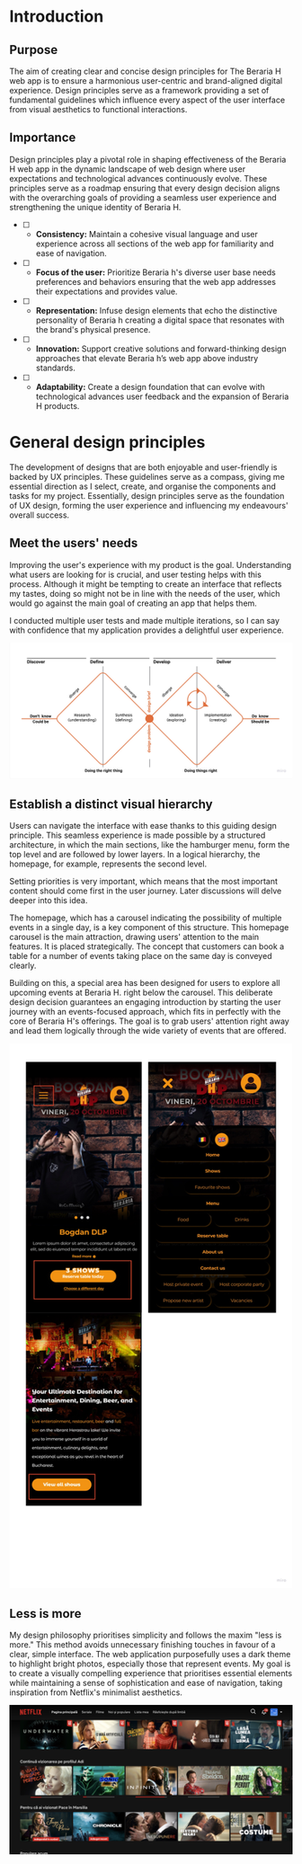 # Introduction

## Purpose
The aim of creating clear and concise design principles for The Beraria H web app is to ensure a harmonious user-centric and brand-aligned digital experience. Design principles serve as a framework providing a set of fundamental guidelines which influence every aspect of the user interface from visual aesthetics to functional interactions.

## Importance
Design principles play a pivotal role in shaping effectiveness of the Beraria H web app in the dynamic landscape of web design where user expectations and technological advances continuously evolve. These principles serve as a roadmap ensuring that every design decision aligns with the overarching goals of providing a seamless user experience and strengthening the unique identity of Beraria H. 

- [ ] - **Consistency:** Maintain a cohesive visual language and user experience across all sections of the web app for familiarity and ease of navigation. 
- [ ] - **Focus of the user:** Prioritize Beraria h's diverse user base needs preferences and behaviors ensuring that the web app addresses their expectations and provides value.
- [ ] - **Representation:** Infuse design elements that echo the distinctive personality of Beraria h creating a digital space that resonates with the brand's physical presence.
- [ ] - **Innovation:**  Support creative solutions and forward-thinking design approaches that elevate Beraria h’s web app above industry standards. 
- [ ] - **Adaptability:** Create a design foundation that can evolve with technological advances user feedback and the expansion of Beraria H products.

# General design principles
The development of designs that are both enjoyable and user-friendly is backed by UX principles. These guidelines serve as a compass, giving me essential direction as I select, create, and organise the components and tasks for my project. Essentially, design principles serve as the foundation of UX design, forming the user experience and influencing my endeavours' overall success.

## Meet the users' needs
Improving the user's experience with my product is the goal. Understanding what users are looking for is crucial, and user testing helps with this process. Although it might be tempting to create an interface that reflects my tastes, doing so might not be in line with the needs of the user, which would go against the main goal of creating an app that helps them.

I conducted multiple user tests and made multiple iterations, so I can say with confidence that my application provides a delightful user experience.

![BerariaH_App_-_Double_diamond_method](uploads/afcec77caec45b34cda6ce7fd85236d7/BerariaH_App_-_Double_diamond_method.jpg)

## Establish a distinct visual hierarchy
Users can navigate the interface with ease thanks to this guiding design principle. This seamless experience is made possible by a structured architecture, in which the main sections, like the hamburger menu, form the top level and are followed by lower layers. In a logical hierarchy, the homepage, for example, represents the second level. 

Setting priorities is very important, which means that the most important content should come first in the user journey. Later discussions will delve deeper into this idea.

The homepage, which has a carousel indicating the possibility of multiple events in a single day, is a key component of this structure. This homepage carousel is the main attraction, drawing users' attention to the main features. It is placed strategically. The concept that customers can book a table for a number of events taking place on the same day is conveyed clearly.

Building on this, a special area has been designed for users to explore all upcoming events at Beraria H. right below the carousel. This deliberate design decision guarantees an engaging introduction by starting the user journey with an events-focused approach, which fits in perfectly with the core of Beraria H's offerings. The goal is to grab users' attention right away and lead them logically through the wide variety of events that are offered.


![BerariaH_App_-_Establish_a_distinct_visual_hierarchy-3](uploads/d5c7ef80015c7c86951dafc6afe734ec/BerariaH_App_-_Establish_a_distinct_visual_hierarchy-3.jpg)


## Less is more
My design philosophy prioritises simplicity and follows the maxim "less is more." This method avoids unnecessary finishing touches in favour of a clear, simple interface. The web application purposefully uses a dark theme to highlight bright photos, especially those that represent events. My goal is to create a visually compelling experience that prioritises essential elements while maintaining a sense of sophistication and ease of navigation, taking inspiration from Netflix's minimalist aesthetics.

![Screenshot_2023-12-11_at_18.41.17](uploads/e4333539f8e9f25ec63d1c7b15867112/Screenshot_2023-12-11_at_18.41.17.png)



